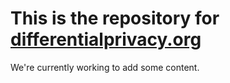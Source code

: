 # This is the repository for [differentialprivacy.org](https://differentialprivacy.org/)
We're currently working to add some content.
